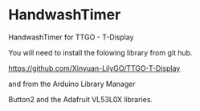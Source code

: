 # HandwashTimer
HandwashTimer for TTGO - T-Display

You will need to install the folowing library from git hub.

https://github.com/Xinyuan-LilyGO/TTGO-T-Display

and from the Arduino Library Manager

Button2 and the Adafruit VL53L0X libraries.

